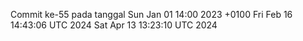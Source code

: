 Commit ke-55 pada tanggal Sun Jan 01 14:00 2023 +0100
Fri Feb 16 14:43:06 UTC 2024
Sat Apr 13 13:23:10 UTC 2024
